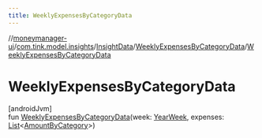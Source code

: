 ```yaml
---
title: WeeklyExpensesByCategoryData
---
```

//[moneymanager-ui](../../../../index.html)/[com.tink.model.insights](../../index.html)/[InsightData](../index.html)/[WeeklyExpensesByCategoryData](index.html)/[WeeklyExpensesByCategoryData](-weekly-expenses-by-category-data.html)



# WeeklyExpensesByCategoryData



[androidJvm]\
fun [WeeklyExpensesByCategoryData](-weekly-expenses-by-category-data.html)(week: [YearWeek](../../../com.tink.model.time/-year-week/index.html), expenses: [List](https://kotlinlang.org/api/latest/jvm/stdlib/kotlin.collections/-list/index.html)&lt;[AmountByCategory](../../../com.tink.model.relations/-amount-by-category/index.html)&gt;)




